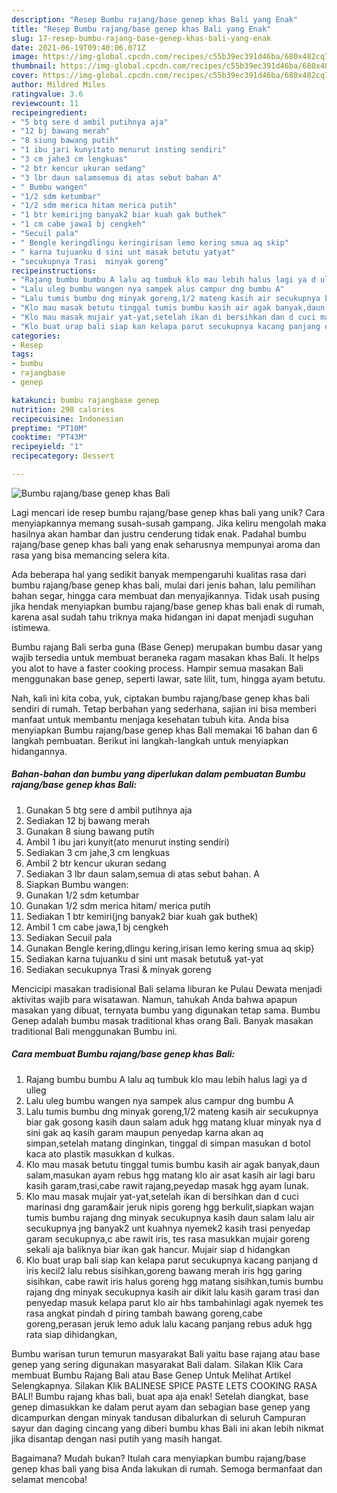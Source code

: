```yaml
---
description: "Resep Bumbu rajang/base genep khas Bali yang Enak"
title: "Resep Bumbu rajang/base genep khas Bali yang Enak"
slug: 17-resep-bumbu-rajang-base-genep-khas-bali-yang-enak
date: 2021-06-19T09:40:06.071Z
image: https://img-global.cpcdn.com/recipes/c55b39ec391d46ba/680x482cq70/bumbu-rajangbase-genep-khas-bali-foto-resep-utama.jpg
thumbnail: https://img-global.cpcdn.com/recipes/c55b39ec391d46ba/680x482cq70/bumbu-rajangbase-genep-khas-bali-foto-resep-utama.jpg
cover: https://img-global.cpcdn.com/recipes/c55b39ec391d46ba/680x482cq70/bumbu-rajangbase-genep-khas-bali-foto-resep-utama.jpg
author: Mildred Miles
ratingvalue: 3.6
reviewcount: 11
recipeingredient:
- "5 btg sere d ambil putihnya aja"
- "12 bj bawang merah"
- "8 siung bawang putih"
- "1 ibu jari kunyitato menurut insting sendiri"
- "3 cm jahe3 cm lengkuas"
- "2 btr kencur ukuran sedang"
- "3 lbr daun salamsemua di atas sebut bahan A"
- " Bumbu wangen"
- "1/2 sdm ketumbar"
- "1/2 sdm merica hitam merica putih"
- "1 btr kemirijng banyak2 biar kuah gak buthek"
- "1 cm cabe jawa1 bj cengkeh"
- "Secuil pala"
- " Bengle keringdlingu keringirisan lemo kering smua aq skip"
- " karna tujuanku d sini unt masak betutu yatyat"
- "secukupnya Trasi  minyak goreng"
recipeinstructions:
- "Rajang bumbu bumbu A lalu aq tumbuk klo mau lebih halus lagi ya d ulleg"
- "Lalu uleg bumbu wangen nya sampek alus campur dng bumbu A"
- "Lalu tumis bumbu dng minyak goreng,1/2 mateng kasih air secukupnya biar gak gosong kasih daun salam aduk hgg matang kluar minyak nya d sini gak aq kasih garam maupun penyedap karna akan aq simpan,setelah matang dinginkan, tinggal di simpan masukan d botol kaca ato plastik masukkan d kulkas."
- "Klo mau masak betutu tinggal tumis bumbu kasih air agak banyak,daun salam,masukan ayam rebus hgg matang klo air asat kasih air lagi baru kasih garam,trasi,cabe rawit rajang,peyedap masak hgg ayam lunak."
- "Klo mau masak mujair yat-yat,setelah ikan di bersihkan dan d cuci marinasi dng garam&amp;air jeruk nipis goreng hgg berkulit,siapkan wajan tumis bumbu rajang dng minyak secukupnya kasih daun salam lalu air secukupnya jng banyak2 unt kuahnya nyemek2 kasih trasi penyedap garam secukupnya,c abe rawit iris, tes rasa masukkan mujair goreng sekali aja baliknya biar ikan gak hancur. Mujair siap d hidangkan"
- "Klo buat urap bali siap kan kelapa parut secukupnya kacang panjang d iris kecil2 lalu rebus sisihkan,goreng bawang merah iris hgg garing sisihkan, cabe rawit iris halus goreng hgg matang sisihkan,tumis bumbu rajang dng minyak secukupnya kasih air dikit lalu kasih garam trasi dan penyedap masuk kelapa parut klo air hbs tambahinlagi agak nyemek tes rasa angkat pindah d piring tambah bawang goreng,cabe goreng,perasan jeruk lemo aduk lalu kacang panjang rebus aduk hgg rata siap dihidangkan,"
categories:
- Resep
tags:
- bumbu
- rajangbase
- genep

katakunci: bumbu rajangbase genep 
nutrition: 298 calories
recipecuisine: Indonesian
preptime: "PT10M"
cooktime: "PT43M"
recipeyield: "1"
recipecategory: Dessert

---
```



![Bumbu rajang/base genep khas Bali](https://img-global.cpcdn.com/recipes/c55b39ec391d46ba/680x482cq70/bumbu-rajangbase-genep-khas-bali-foto-resep-utama.jpg)

Lagi mencari ide resep bumbu rajang/base genep khas bali yang unik? Cara menyiapkannya memang susah-susah gampang. Jika keliru mengolah maka hasilnya akan hambar dan justru cenderung tidak enak. Padahal bumbu rajang/base genep khas bali yang enak seharusnya mempunyai aroma dan rasa yang bisa memancing selera kita.

Ada beberapa hal yang sedikit banyak mempengaruhi kualitas rasa dari bumbu rajang/base genep khas bali, mulai dari jenis bahan, lalu pemilihan bahan segar, hingga cara membuat dan menyajikannya. Tidak usah pusing jika hendak menyiapkan bumbu rajang/base genep khas bali enak di rumah, karena asal sudah tahu triknya maka hidangan ini dapat menjadi suguhan istimewa.

Bumbu rajang Bali serba guna (Base Genep) merupakan bumbu dasar yang wajib tersedia untuk membuat beraneka ragam masakan khas Bali. It helps you alot to have a faster cooking process. Hampir semua masakan Bali menggunakan base genep, seperti lawar, sate lilit, tum, hingga ayam betutu.


Nah, kali ini kita coba, yuk, ciptakan bumbu rajang/base genep khas bali sendiri di rumah. Tetap berbahan yang sederhana, sajian ini bisa memberi manfaat untuk membantu menjaga kesehatan tubuh kita. Anda bisa menyiapkan Bumbu rajang/base genep khas Bali memakai 16 bahan dan 6 langkah pembuatan. Berikut ini langkah-langkah untuk menyiapkan hidangannya.

<!--inarticleads1-->

##### Bahan-bahan dan bumbu yang diperlukan dalam pembuatan Bumbu rajang/base genep khas Bali:

1. Gunakan 5 btg sere d ambil putihnya aja
1. Sediakan 12 bj bawang merah
1. Gunakan 8 siung bawang putih
1. Ambil 1 ibu jari kunyit(ato menurut insting sendiri)
1. Sediakan 3 cm jahe,3 cm lengkuas
1. Ambil 2 btr kencur ukuran sedang
1. Sediakan 3 lbr daun salam,semua di atas sebut bahan. A
1. Siapkan  Bumbu wangen:
1. Gunakan 1/2 sdm ketumbar
1. Gunakan 1/2 sdm merica hitam/ merica putih
1. Sediakan 1 btr kemiri(jng banyak2 biar kuah gak buthek)
1. Ambil 1 cm cabe jawa,1 bj cengkeh
1. Sediakan Secuil pala
1. Gunakan  Bengle kering,dlingu kering,irisan lemo kering smua aq skip}
1. Sediakan  karna tujuanku d sini unt masak betutu&amp; yat-yat
1. Sediakan secukupnya Trasi &amp; minyak goreng


Mencicipi masakan tradisional Bali selama liburan ke Pulau Dewata menjadi aktivitas wajib para wisatawan. Namun, tahukah Anda bahwa apapun masakan yang dibuat, ternyata bumbu yang digunakan tetap sama. Bumbu Genep adalah bumbu masak traditional khas orang Bali. Banyak masakan traditional Bali menggunakan Bumbu ini. 

<!--inarticleads2-->

##### Cara membuat Bumbu rajang/base genep khas Bali:

1. Rajang bumbu bumbu A lalu aq tumbuk klo mau lebih halus lagi ya d ulleg
1. Lalu uleg bumbu wangen nya sampek alus campur dng bumbu A
1. Lalu tumis bumbu dng minyak goreng,1/2 mateng kasih air secukupnya biar gak gosong kasih daun salam aduk hgg matang kluar minyak nya d sini gak aq kasih garam maupun penyedap karna akan aq simpan,setelah matang dinginkan, tinggal di simpan masukan d botol kaca ato plastik masukkan d kulkas.
1. Klo mau masak betutu tinggal tumis bumbu kasih air agak banyak,daun salam,masukan ayam rebus hgg matang klo air asat kasih air lagi baru kasih garam,trasi,cabe rawit rajang,peyedap masak hgg ayam lunak.
1. Klo mau masak mujair yat-yat,setelah ikan di bersihkan dan d cuci marinasi dng garam&amp;air jeruk nipis goreng hgg berkulit,siapkan wajan tumis bumbu rajang dng minyak secukupnya kasih daun salam lalu air secukupnya jng banyak2 unt kuahnya nyemek2 kasih trasi penyedap garam secukupnya,c abe rawit iris, tes rasa masukkan mujair goreng sekali aja baliknya biar ikan gak hancur. Mujair siap d hidangkan
1. Klo buat urap bali siap kan kelapa parut secukupnya kacang panjang d iris kecil2 lalu rebus sisihkan,goreng bawang merah iris hgg garing sisihkan, cabe rawit iris halus goreng hgg matang sisihkan,tumis bumbu rajang dng minyak secukupnya kasih air dikit lalu kasih garam trasi dan penyedap masuk kelapa parut klo air hbs tambahinlagi agak nyemek tes rasa angkat pindah d piring tambah bawang goreng,cabe goreng,perasan jeruk lemo aduk lalu kacang panjang rebus aduk hgg rata siap dihidangkan,


Bumbu warisan turun temurun masyarakat Bali yaitu base rajang atau base genep yang sering digunakan masyarakat Bali dalam. Silakan Klik Cara membuat Bumbu Rajang Bali atau Base Genep Untuk Melihat Artikel Selengkapnya. Silakan Klik BALINESE SPICE PASTE LETS COOKING RASA BALI! Bumbu rajang khas bali, buat apa aja enak! Setelah diangkat, base genep dimasukkan ke dalam perut ayam dan sebagian base genep yang dicampurkan dengan minyak tandusan dibalurkan di seluruh Campuran sayur dan daging cincang yang diberi bumbu khas Bali ini akan lebih nikmat jika disantap dengan nasi putih yang masih hangat. 

Bagaimana? Mudah bukan? Itulah cara menyiapkan bumbu rajang/base genep khas bali yang bisa Anda lakukan di rumah. Semoga bermanfaat dan selamat mencoba!

